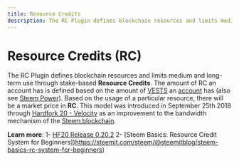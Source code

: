 ```yaml
---
title: Resource Credits
description: The RC Plugin defines blockchain resources and limits medium and long-term use through stake-based Resource Credits. The amount of RC an account has is defined based on the amount of VESTS an account as.
---
```

# Resource Credits (RC)

The RC Plugin defines blockchain resources and limits medium and long-term use through stake-based **Resource Credits**. The amount of RC an account has is defined based on the amount of [VESTS](/glossary/vests.md) an [account](/glossary/account.md) has (also see [Steem Power](/glossary/steem-power.md)). Based on the usage of a particular resource, there will be a market price in **RC**. This model was introduced in September 25th 2018 through [Hardfork 20 - Velocity](https://github.com/steemit/steem/releases/tag/v0.20.2) as an improvement to the bandwidth mechanism of the [Steem blockchain](/glossary/steem-blockchain.md).

**Learn more**: 
1- [HF20 Release 0.20.2](https://github.com/steemit/steem/releases/tag/v0.20.2)
2- [Steem Basics: Resource Credit System for Beginners])https://steemit.com/steem/@steemitblog/steem-basics-rc-system-for-beginners)
